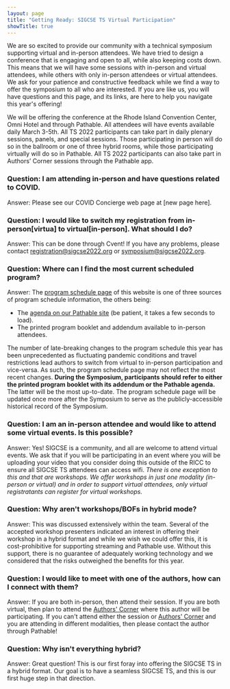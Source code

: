 ```yaml
---
layout: page
title: "Getting Ready: SIGCSE TS Virtual Participation"
showTitle: true
---
```


We are so excited to provide our community with a technical symposium supporting virtual and in-person attendees.  We have tried to design a conference that is engaging and open to all, while also keeping costs down.  This means that we will have some sessions with in-person and virtual attendees, while others with only in-person attendees or virtual attendees.  We ask for your patience and constructive feedback while we find a way to offer the symposium to all who are interested.  If you are like us, you will have questions and this page, and its links, are here to help you navigate this year's offering!

We will be offering the conference at the Rhode Island Convention Center, Omni Hotel and through Pathable.   All attendees will have events available daily March 3-5th.  All TS 2022 participants can take part in daily plenary sessions, panels, and special sessions.  Those participating in person will do so in the ballroom or one of three hybrid rooms, while those participating virtually will do so in Pathable. All TS 2022 participants can also take part in Authors’ Corner sessions through the Pathable app.  

### Question: I am attending in-person and have questions related to COVID.

Answer: Please see our COVID Concierge web page at [new page here].

### Question:  I would like to switch my registration from in-person[virtua] to virtual[in-person].  What should I do?

Answer: This can be done through Cvent!  If you have any problems, please contact <registration@sigcse2022.org> or <symposium@sigcse2022.org>.

### Question: Where can I find the most current scheduled program?

Answer:  The [program schedule page](/schedule) of this website is one of three sources of program schedule information, the others being:
- The [agenda on our Pathable site](https://sigcse2022.us2.pathable.com/agenda) (be patient, it takes a few seconds to load).
- The printed program booklet and addendum available to in-person attendees.

The number of late-breaking changes to the program schedule this year has been unprecedented as fluctuating pandemic conditions and travel restrictions lead authors to switch from virtual to in-person participation and vice-versa. As such, the program schedule page may not reflect the most recent changes. **During the Symposium, participants should refer to either the printed program booklet with its addendum or the Pathable agenda.** The latter will be the most up-to-date. The program schedule page will be updated once more after the Symposium to serve as the publicly-accessible historical record of the Symposium.

### Question: I am an in-person attendee and would like to attend some virtual events. Is this possible?

Answer:  Yes! SIGCSE is a community, and all are welcome to attend virtual events.  We ask that if you will be participating in an event where you will be uploading your video that you consider doing this outside of the RICC to ensure all SIGCSE TS attendees can access wifi.  *There is one exception to this and that are workshops.  We offer workshops in just one modality (in-person or virtual) and in order to support virtual attendees, only virtual registratants can register for virtual workshops.*

### Question: Why aren't workshops/BOFs in hybrid mode?

Answer:  This was discussed extensively within the team. Several of the accepted workshop presenters indicated an interest in offering their workshop in a hybrid format and while we wish we could offer this, it is cost-prohibitive for supporting streaming and Pathable use. Without this support, there is no guarantee of adequately working technology and we considered that the risks outweighed the benefits for this year.  

### Question: I would like to meet with one of the authors, how can I connect with them?

Answer:  If you are both in-person, then attend their session.  If you are both virtual, then plan to attend the [Authors' Corner](/participants/virtual-program-experience#authors-corner) where this author will be participating.  If you can't attend either the session or [Authors' Corner](/participants/virtual-program-experience#authors-corner) and you are attending in different modalities, then please contact the author through Pathable!

### Question: Why isn't everything hybrid?

Answer: Great question! This is our first foray into offering the SIGCSE TS in a hybrid format.  Our goal is to have a seamless SIGCSE TS, and this is our first huge step in that direction.  
